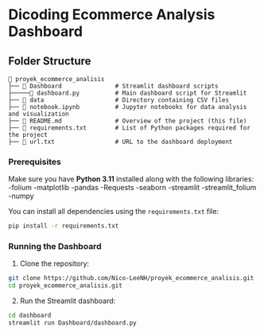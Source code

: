 # Dicoding Ecommerce Analysis Dashboard

## Folder Structure

```plaintext
📂 proyek_ecommerce_analisis
├── 📂 Dashboard               # Streamlit dashboard scripts
├─────📄 dashboard.py          # Main dashboard script for Streamlit
├── 📂 data                    # Directory containing CSV files
├── 📄 notebook.ipynb          # Jupyter notebooks for data analysis and visualization
├── 📄 README.md               # Overview of the project (this file)
├── 📄 requirements.txt        # List of Python packages required for the project
├── 📄 url.txt                 # URL to the dashboard deployment
```

### Prerequisites

Make sure you have **Python 3.11** installed along with the following libraries:
-folium
-matplotlib
-pandas
-Requests
-seaborn
-streamlit
-streamlit_folium
-numpy

You can install all dependencies using the `requirements.txt` file:

```bash
pip install -r requirements.txt
```

### Running the Dashboard

1. Clone the repository:

```bash
git clone https://github.com/Nico-LeeNH/proyek_ecommerce_analisis.git
cd proyek_ecommerce_analisis.git
```

2. Run the Streamlit dashboard:

```bash
cd dashboard
streamlit run Dashboard/dashboard.py
```
